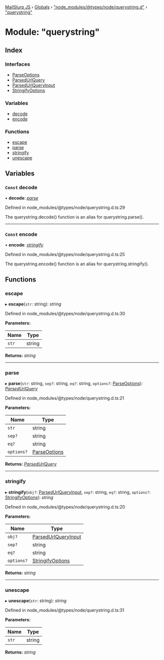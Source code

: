 [MailSlurp JS](../README.md) › [Globals](../globals.md) › ["node_modules/@types/node/querystring.d"](_node_modules__types_node_querystring_d_.md) › ["querystring"](_node_modules__types_node_querystring_d_._querystring_.md)

# Module: "querystring"

## Index

### Interfaces

* [ParseOptions](../interfaces/_node_modules__types_node_querystring_d_._querystring_.parseoptions.md)
* [ParsedUrlQuery](../interfaces/_node_modules__types_node_querystring_d_._querystring_.parsedurlquery.md)
* [ParsedUrlQueryInput](../interfaces/_node_modules__types_node_querystring_d_._querystring_.parsedurlqueryinput.md)
* [StringifyOptions](../interfaces/_node_modules__types_node_querystring_d_._querystring_.stringifyoptions.md)

### Variables

* [decode](_node_modules__types_node_querystring_d_._querystring_.md#const-decode)
* [encode](_node_modules__types_node_querystring_d_._querystring_.md#const-encode)

### Functions

* [escape](_node_modules__types_node_querystring_d_._querystring_.md#escape)
* [parse](_node_modules__types_node_querystring_d_._querystring_.md#parse)
* [stringify](_node_modules__types_node_querystring_d_._querystring_.md#stringify)
* [unescape](_node_modules__types_node_querystring_d_._querystring_.md#unescape)

## Variables

### `Const` decode

• **decode**: *[parse](_node_modules__types_node_querystring_d_._querystring_.md#parse)*

Defined in node_modules/@types/node/querystring.d.ts:29

The querystring.decode() function is an alias for querystring.parse().

___

### `Const` encode

• **encode**: *[stringify](_node_modules__types_node_querystring_d_._querystring_.md#stringify)*

Defined in node_modules/@types/node/querystring.d.ts:25

The querystring.encode() function is an alias for querystring.stringify().

## Functions

###  escape

▸ **escape**(`str`: string): *string*

Defined in node_modules/@types/node/querystring.d.ts:30

**Parameters:**

Name | Type |
------ | ------ |
`str` | string |

**Returns:** *string*

___

###  parse

▸ **parse**(`str`: string, `sep?`: string, `eq?`: string, `options?`: [ParseOptions](../interfaces/_node_modules__types_node_querystring_d_._querystring_.parseoptions.md)): *[ParsedUrlQuery](../interfaces/_node_modules__types_node_querystring_d_._querystring_.parsedurlquery.md)*

Defined in node_modules/@types/node/querystring.d.ts:21

**Parameters:**

Name | Type |
------ | ------ |
`str` | string |
`sep?` | string |
`eq?` | string |
`options?` | [ParseOptions](../interfaces/_node_modules__types_node_querystring_d_._querystring_.parseoptions.md) |

**Returns:** *[ParsedUrlQuery](../interfaces/_node_modules__types_node_querystring_d_._querystring_.parsedurlquery.md)*

___

###  stringify

▸ **stringify**(`obj?`: [ParsedUrlQueryInput](../interfaces/_node_modules__types_node_querystring_d_._querystring_.parsedurlqueryinput.md), `sep?`: string, `eq?`: string, `options?`: [StringifyOptions](../interfaces/_node_modules__types_node_querystring_d_._querystring_.stringifyoptions.md)): *string*

Defined in node_modules/@types/node/querystring.d.ts:20

**Parameters:**

Name | Type |
------ | ------ |
`obj?` | [ParsedUrlQueryInput](../interfaces/_node_modules__types_node_querystring_d_._querystring_.parsedurlqueryinput.md) |
`sep?` | string |
`eq?` | string |
`options?` | [StringifyOptions](../interfaces/_node_modules__types_node_querystring_d_._querystring_.stringifyoptions.md) |

**Returns:** *string*

___

###  unescape

▸ **unescape**(`str`: string): *string*

Defined in node_modules/@types/node/querystring.d.ts:31

**Parameters:**

Name | Type |
------ | ------ |
`str` | string |

**Returns:** *string*
